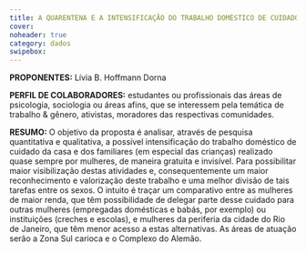 ```yaml
---
title: A QUARENTENA E A INTENSIFICAÇÃO DO TRABALHO DOMÉSTICO DE CUIDADO: UM ESTUDO COMPARATIVO ENTRE MORADORAS DA ZONA SUL CARIOCA E DO COMPLEXO DO ALEMÃO
cover: 
noheader: true
category: dados
swipebox: 
---
```

  
**PROPONENTES:**
Lívia B. Hoffmann Dorna
  
**PERFIL DE COLABORADORES:** estudantes ou profissionais das áreas de psicologia, sociologia ou áreas afins, que se interessem pela temática de trabalho & gênero, ativistas, moradores das respectivas comunidades.
  
**RESUMO:**
O objetivo da proposta é analisar, através de pesquisa quantitativa e      qualitativa, a possível intensificação do trabalho doméstico de cuidado da casa e dos familiares (em especial das crianças) realizado quase sempre por mulheres, de maneira gratuita e invisível. Para possibilitar maior visibilização destas atividades e, consequentemente um maior reconhecimento e valorização deste trabalho e uma melhor divisão de tais tarefas entre os sexos. O intuito é traçar um comparativo entre as mulheres de maior renda, que têm possibilidade de delegar parte desse cuidado para outras mulheres (empregadas domésticas e babás, por exemplo) ou instituições (creches e escolas), e mulheres da periferia da cidade do Rio de Janeiro, que têm menor acesso a estas alternativas. As áreas de atuação serão a Zona Sul carioca e o Complexo do Alemão.